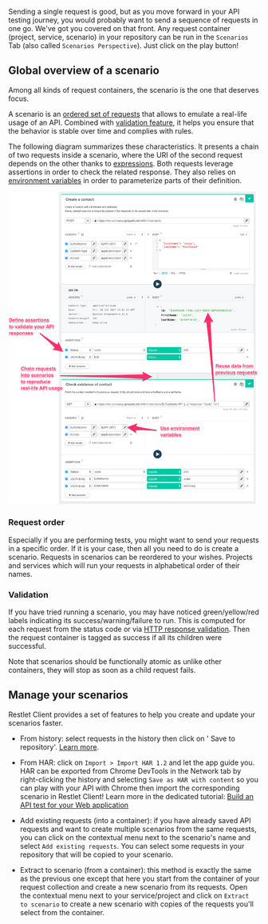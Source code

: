 Sending a single request is good, but as you move forward in your API testing journey, you would probably want to send a sequence of requests in one go. We've got you covered on that front.
Any request container (project, service, scenario) in your repository can be run in the `Scenarios` Tab (also called `Scenarios Perspective`). Just click on the play button!


<a class="anchor" name="overview-scenario"></a>
## Global overview of a scenario
 
Among all kinds of request containers, the scenario is the one that deserves focus. 

A scenario is an [ordered set of requests](#request-order) that allows to emulate a real-life usage of an API.
Combined with [validation feature](validate-http-responses), it helps you ensure that the behavior is stable over time and complies with rules.

The following diagram summarizes these characteristics. It presents a chain of two requests inside a scenario, where the URI of the second request depends on the other thanks to [expressions](./make-your-requests-and-assertions-dynamic/expressions).
Both requests leverage assertions in order to check the related response. They also relies on [environment variables](./make-your-requests-and-assertions-dynamic/environments) in order to parameterize parts of their definition. 

![Scenario overview](images/scenario-annoted.png)

<a class="anchor" name="request-order"></a>
### Request order

Especially if you are performing tests, you might want to send your requests in a specific order. If it is your case,
then all you need to do is create a scenario. Requests in scenarios can be reordered to your wishes. Projects and
services which will run your requests in alphabetical order of their names.

<a class="anchor" name="validation"></a>
### Validation

If you have tried running a scenario, you may have noticed green/yellow/red labels indicating its
success/warning/failure to run.
This is computed for each request from the status code or via [HTTP response validation](./validate-http-responses).
Then the request container is tagged as success if all its children were successful. 

Note that scenarios should be functionally atomic as unlike other containers, they will stop as soon as a child request fails.

<a class="anchor" name="manage-your-scenarios"></a>
## Manage your scenarios

Restlet Client provides a set of features to help you create and update your scenarios faster.

* From history: select requests in the history then click on '<i class="fa fa-database" aria-hidden="true"></i> Save 
to repository'. [Learn more](../debug-discover/history#save-requests-to-drive).

* From HAR: click on `Import > Import HAR 1.2` and let the app guide you. HAR can be exported from Chrome DevTools 
in the Network tab by right-clicking the history and selecting `Save as HAR with content` so you can play with your 
API with Chrome then import the corresponding scenario in Restlet Client! Learn more in the dedicated tutorial: [Build an API test for your Web application](../../tutorials/test-web-api)

* Add existing requests (into a container): if you have already saved API requests and want to create multiple scenarios from the same 
requests, you can click on the contextual menu next to the scenario's name and select `Add existing requests`. You can
select some requests in your repository that will be copied to your scenario.

* Extract to scenario (from a container): this method is exactly the same as the previous one except that here you start from the 
container of your request collection and create a new scenario from its requests. Open the contextual menu next to
your service/project and click on `Extract to scenario` to create a new scenario with copies of the requests you'll 
select from the container.
